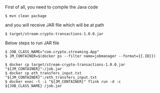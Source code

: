 First of all, you need to compile the Java code 

```
$ mvn clean package
``` 

and you will receive JAR file which will be at path

```
$ target/stream-crypto-transactions-1.0.0.jar
```

Below steps to run JAR file
```
$ JOB_CLASS_NAME="com.crypto.streaming.App"
$ JM_CONTAINER=$(docker ps --filter name=jobmanager --format={{.ID}})

$ docker cp target/stream-crypto-transactions-1.0.0.jar "${JM_CONTAINER}":/job.jar
$ docker cp eth_transfers_input.txt "${JM_CONTAINER}":/eth_transfers_input.txt 
$ docker exec -t -i "${JM_CONTAINER}" flink run -d -c ${JOB_CLASS_NAME} /job.jar
```
